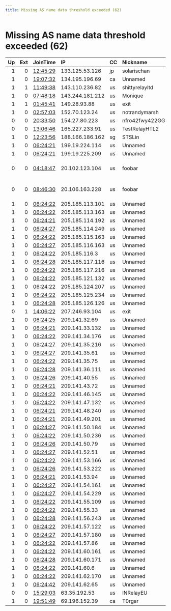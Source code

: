 ```yaml
---
title: Missing AS name data threshold exceeded (62)
---
```


# Missing AS name data threshold exceeded (62)

|   Up |   Ext | JoinTime                                                                                            | IP              | CC   | Nickname       |   ORp |   Dirp | Version           | Contact                     | OS      |   eFamMembers |
|-----:|------:|:----------------------------------------------------------------------------------------------------|:----------------|:-----|:---------------|------:|-------:|:------------------|:----------------------------|:--------|--------------:|
|    1 |     0 | [12:45:29](https://metrics.torproject.org/rs.html#details/9A34C0B39074DFEB7DE209DB928B189238EB4CD9) | 133.125.53.126  | jp   | solarischan    |   443 |     80 | 0.4.2.7           | None                        | Linux   |             1 |
|    1 |     0 | [19:07:32](https://metrics.torproject.org/rs.html#details/81B89439E34EE10A4F94C2C17235F9CE67C43450) | 134.195.196.69  | ca   | Unnamed        |    80 |      0 | 0.4.6.6           | None                        | FreeBSD |             1 |
|    1 |     1 | [11:49:38](https://metrics.torproject.org/rs.html#details/94471074A3DBBC12982638A9AF7DA7D1FDA409EA) | 143.110.236.82  | us   | shittyrelayltd |  9001 |     80 | 0.4.5.9           | zgten@schools.vic.edu.au    | Linux   |             1 |
|    1 |     0 | [07:48:18](https://metrics.torproject.org/rs.html#details/A5ACFC20B9DACAD248F22B50BC2D8E0856FC2878) | 143.244.181.212 | us   | Monique        |  6969 |   9030 | 0.4.5.6           | sysmanager7@protonmail.co   | Linux   |             1 |
|    1 |     1 | [01:45:41](https://metrics.torproject.org/rs.html#details/981EDEBAF560FA988C429D1F07A62894D33FF4AB) | 149.28.93.88    | us   | exit           |  9001 |   9030 | 0.4.3.6           | None                        | Linux   |             1 |
|    1 |     0 | [02:57:03](https://metrics.torproject.org/rs.html#details/66892653AC9203B9B383E18E54E671185C8C7A54) | 152.70.123.24   | us   | notrandymarsh  |  9001 |      0 | 0.4.5.9           | randymarsh4201969 at prot   | Linux   |             1 |
|    0 |     0 | [20:33:50](https://metrics.torproject.org/rs.html#details/A893DFEA7113FB9E2A09BA46F54B9F6831DFC430) | 154.27.80.223   | us   | nfro42fwy422GG |  9001 |      0 | 0.4.6.5           | demon5@wqlc3ny6wcbxy2r7.o   | Linux   |             1 |
|    0 |     0 | [13:06:46](https://metrics.torproject.org/rs.html#details/E30CDA4095CC4155673C072D13F96F61197C690A) | 165.227.233.91  | us   | TestRelayHTL2  |  9001 |   9030 | 0.4.5.9           | clemi361@protonmail.com     | Linux   |             1 |
|    1 |     0 | [12:23:56](https://metrics.torproject.org/rs.html#details/A824E8ED93460E32BAAC8155BE0CCA43E0408BF3) | 188.166.186.162 | sg   | STSLin         |   443 |     80 | 0.4.5.9           | sts.lin@outlook.com         | Linux   |             1 |
|    1 |     0 | [06:24:21](https://metrics.torproject.org/rs.html#details/FA601A1BA4419E77DC0FBCD2F81877A722A92491) | 199.19.224.114  | us   | Unnamed        |   443 |      0 | 0.4.6.5           | frantechtor@protonmail.co   | Linux   |            48 |
|    1 |     0 | [06:24:21](https://metrics.torproject.org/rs.html#details/2F241193713059C5EC25D6A6920DE3AE2B97E3F7) | 199.19.225.209  | us   | Unnamed        |   443 |      0 | 0.4.6.5           | frantechtor@protonmail.co   | Linux   |            48 |
|    0 |     0 | [04:18:47](https://metrics.torproject.org/rs.html#details/EB0D2C2F2744CBE4C54B641B7A27F488E1D0786D) | 20.102.123.104  | us   | foobar         |  9001 |      0 | 0.4.7.0-alpha-dev | Raj Karra karra0@purdue.e   | Linux   |             1 |
|    0 |     0 | [08:46:30](https://metrics.torproject.org/rs.html#details/4B548C6958984CB854AF0BA02FAA8ED28F138ED1) | 20.106.163.228  | us   | foobar         |  9001 |      0 | 0.4.7.0-alpha-dev | Raj Karra karra0@purdue.e   | Linux   |             1 |
|    1 |     0 | [06:24:22](https://metrics.torproject.org/rs.html#details/7DEDEBF7D74D2940FB4D0C8F2644A0DB9E99F11B) | 205.185.113.101 | us   | Unnamed        |   443 |      0 | 0.4.6.5           | frantechtor@protonmail.co   | Linux   |            48 |
|    1 |     0 | [06:24:22](https://metrics.torproject.org/rs.html#details/D84BC2AC488314D1B9B605CB7B21A637E97711DD) | 205.185.113.163 | us   | Unnamed        |   443 |      0 | 0.4.6.5           | frantechtor@protonmail.co   | Linux   |            48 |
|    1 |     0 | [06:24:21](https://metrics.torproject.org/rs.html#details/155D5515B9630DDD4A967F3AD8D21C564BE6DB5A) | 205.185.114.192 | us   | Unnamed        |   443 |      0 | 0.4.6.5           | frantechtor@protonmail.co   | Linux   |            48 |
|    1 |     0 | [06:24:27](https://metrics.torproject.org/rs.html#details/4A0DE89EA6C75C764D68A3E958608395068EA9E6) | 205.185.114.249 | us   | Unnamed        |   443 |      0 | 0.4.6.5           | frantechtor@protonmail.co   | Linux   |            48 |
|    1 |     0 | [06:24:22](https://metrics.torproject.org/rs.html#details/ABCE9719136F55FB44608274DA2CA9F64237AD27) | 205.185.115.163 | us   | Unnamed        |   443 |      0 | 0.4.6.5           | frantechtor@protonmail.co   | Linux   |            48 |
|    1 |     0 | [06:24:27](https://metrics.torproject.org/rs.html#details/B6B14CDFCA4C4468D0752B59F67A17DA35D80728) | 205.185.116.163 | us   | Unnamed        |   443 |      0 | 0.4.6.5           | frantechtor@protonmail.co   | Linux   |            48 |
|    1 |     0 | [06:24:22](https://metrics.torproject.org/rs.html#details/253CF5603AF754F0AAB1454F55F7F0BEA42979A9) | 205.185.116.3   | us   | Unnamed        |   443 |      0 | 0.4.6.5           | frantechtor@protonmail.co   | Linux   |            48 |
|    1 |     0 | [06:24:28](https://metrics.torproject.org/rs.html#details/BA637D92CA06B3B820409F7D69CE33AE5E54E98B) | 205.185.117.116 | us   | Unnamed        |   443 |      0 | 0.4.6.5           | frantechtor@protonmail.co   | Linux   |            48 |
|    1 |     0 | [06:24:22](https://metrics.torproject.org/rs.html#details/7039C874C67F2A907F00B5BCF34B5EEDC7E9BBE4) | 205.185.117.216 | us   | Unnamed        |   443 |      0 | 0.4.6.5           | frantechtor@protonmail.co   | Linux   |            48 |
|    1 |     0 | [06:24:22](https://metrics.torproject.org/rs.html#details/E2A6F51AC407C173D0CC618F8B8B08E43696D3D2) | 205.185.121.132 | us   | Unnamed        |   443 |      0 | 0.4.6.5           | frantechtor@protonmail.co   | Linux   |            48 |
|    1 |     0 | [06:24:22](https://metrics.torproject.org/rs.html#details/DC7421C9EB38049D3F87C126638C7B81B8DCFA48) | 205.185.124.207 | us   | Unnamed        |   443 |      0 | 0.4.6.5           | frantechtor@protonmail.co   | Linux   |            48 |
|    1 |     0 | [06:24:22](https://metrics.torproject.org/rs.html#details/62091F87740DC1B722E9FEFD5565D038133A0EC1) | 205.185.125.234 | us   | Unnamed        |   443 |      0 | 0.4.6.5           | frantechtor@protonmail.co   | Linux   |            48 |
|    1 |     0 | [06:24:28](https://metrics.torproject.org/rs.html#details/5B3724E72EA9A585A3B5A452122400BBB3820CF7) | 205.185.126.126 | us   | Unnamed        |   443 |      0 | 0.4.6.5           | frantechtor@protonmail.co   | Linux   |            48 |
|    0 |     1 | [14:06:22](https://metrics.torproject.org/rs.html#details/F84D47BAD765A7EA0BA96AE1523F41F77795A1AA) | 207.246.93.104  | us   | exit           |  9001 |   9030 | 0.4.3.6           | None                        | Linux   |             1 |
|    1 |     0 | [06:24:25](https://metrics.torproject.org/rs.html#details/D57EE96B9DB52B05AD415B4E01ED8D70221D6C6E) | 209.141.32.69   | us   | Unnamed        |   443 |      0 | 0.4.6.5           | frantechtor@protonmail.co   | Linux   |            48 |
|    1 |     0 | [06:24:21](https://metrics.torproject.org/rs.html#details/038813B64CFEAEAE92E596BF5D683B3BB4BB361A) | 209.141.33.132  | us   | Unnamed        |   443 |      0 | 0.4.6.5           | frantechtor@protonmail.co   | Linux   |            48 |
|    1 |     0 | [06:24:22](https://metrics.torproject.org/rs.html#details/ECE0D786848CF554593B459F0885C072738A9AAE) | 209.141.34.176  | us   | Unnamed        |   443 |      0 | 0.4.6.5           | frantechtor@protonmail.co   | Linux   |            48 |
|    1 |     0 | [06:24:27](https://metrics.torproject.org/rs.html#details/A4357FA160D4F83B894B5179645D27848793B517) | 209.141.35.216  | us   | Unnamed        |   443 |      0 | 0.4.6.5           | frantechtor@protonmail.co   | Linux   |            48 |
|    1 |     0 | [06:24:27](https://metrics.torproject.org/rs.html#details/184072905551C5F21032FBB445C1A64F7DEC7D56) | 209.141.35.61   | us   | Unnamed        |   443 |      0 | 0.4.6.5           | frantechtor@protonmail.co   | Linux   |            48 |
|    1 |     0 | [06:24:22](https://metrics.torproject.org/rs.html#details/B1F49EF07224D397E3F8C4E1F9054AE91B5DDCFF) | 209.141.35.75   | us   | Unnamed        |   443 |      0 | 0.4.6.5           | frantechtor@protonmail.co   | Linux   |            48 |
|    1 |     0 | [06:24:28](https://metrics.torproject.org/rs.html#details/875F2856B85CC9A2203B180D27BD1F2D6EAFB77D) | 209.141.36.111  | us   | Unnamed        |   443 |      0 | 0.4.6.5           | frantechtor@protonmail.co   | Linux   |            48 |
|    1 |     0 | [06:24:26](https://metrics.torproject.org/rs.html#details/8B089A1CD7584EB955A3FF8A20028606777140B9) | 209.141.40.55   | us   | Unnamed        |   443 |      0 | 0.4.6.5           | frantechtor@protonmail.co   | Linux   |            48 |
|    1 |     0 | [06:24:21](https://metrics.torproject.org/rs.html#details/CF40E00908FC147BFB0E81AB9C12DAB652123A64) | 209.141.43.72   | us   | Unnamed        |   443 |      0 | 0.4.6.5           | frantechtor@protonmail.co   | Linux   |            48 |
|    1 |     0 | [06:24:22](https://metrics.torproject.org/rs.html#details/6D4BFF71196C89E61014D6ACC592BC5C833B0563) | 209.141.46.145  | us   | Unnamed        |   443 |      0 | 0.4.6.5           | frantechtor@protonmail.co   | Linux   |            48 |
|    1 |     0 | [06:24:22](https://metrics.torproject.org/rs.html#details/24D0B607E802C75370622D279938A5EEA2C8DAB9) | 209.141.47.132  | us   | Unnamed        |   443 |      0 | 0.4.6.5           | frantechtor@protonmail.co   | Linux   |            48 |
|    1 |     0 | [06:24:21](https://metrics.torproject.org/rs.html#details/4A8D53EE7C8C782EB3F8D9FC7416CF0D4B032F93) | 209.141.48.240  | us   | Unnamed        |   443 |      0 | 0.4.6.5           | frantechtor@protonmail.co   | Linux   |            48 |
|    1 |     0 | [06:24:21](https://metrics.torproject.org/rs.html#details/0628BC2A2225AE071D0BD3F5F7E81EDDB346CEEE) | 209.141.49.201  | us   | Unnamed        |   443 |      0 | 0.4.6.5           | frantechtor@protonmail.co   | Linux   |            48 |
|    1 |     0 | [06:24:27](https://metrics.torproject.org/rs.html#details/53B2517569BCE0C4646EC22E36829D0CE17902DE) | 209.141.50.184  | us   | Unnamed        |   443 |      0 | 0.4.6.5           | frantechtor@protonmail.co   | Linux   |            48 |
|    1 |     0 | [06:24:22](https://metrics.torproject.org/rs.html#details/ABAA2C2BC080F0C8D44664BD7D20532BE3D38D79) | 209.141.50.236  | us   | Unnamed        |   443 |      0 | 0.4.6.5           | frantechtor@protonmail.co   | Linux   |            48 |
|    1 |     0 | [06:24:26](https://metrics.torproject.org/rs.html#details/47B1FB6B6799FAE34E61BF2655F368F9BF5B174B) | 209.141.50.79   | us   | Unnamed        |   443 |      0 | 0.4.6.5           | frantechtor@protonmail.co   | Linux   |            48 |
|    1 |     0 | [06:24:27](https://metrics.torproject.org/rs.html#details/A8CD052739F00FE5395AE04105CDCF63882A33DA) | 209.141.52.51   | us   | Unnamed        |   443 |      0 | 0.4.6.5           | frantechtor@protonmail.co   | Linux   |            48 |
|    1 |     0 | [06:24:22](https://metrics.torproject.org/rs.html#details/3980454CE8FF98C84FDB3DC8FA74C9A21678C59E) | 209.141.53.166  | us   | Unnamed        |   443 |      0 | 0.4.6.5           | frantechtor@protonmail.co   | Linux   |            48 |
|    1 |     0 | [06:24:26](https://metrics.torproject.org/rs.html#details/42C9EED54BA771629196637CE1AFCFB3A9759B7C) | 209.141.53.222  | us   | Unnamed        |   443 |      0 | 0.4.6.5           | frantechtor@protonmail.co   | Linux   |            48 |
|    1 |     0 | [06:24:21](https://metrics.torproject.org/rs.html#details/88A7E7E2203BE264F33BF8FBE451DC7221585B19) | 209.141.53.94   | us   | Unnamed        |   443 |      0 | 0.4.6.5           | frantechtor@protonmail.co   | Linux   |            48 |
|    1 |     0 | [06:24:27](https://metrics.torproject.org/rs.html#details/E6CE37FE8B65A6497F3BC61342B66BB9BB0CB0CB) | 209.141.54.161  | us   | Unnamed        |   443 |      0 | 0.4.6.5           | frantechtor@protonmail.co   | Linux   |            48 |
|    1 |     0 | [06:24:27](https://metrics.torproject.org/rs.html#details/4DB8D3E7BF03CAC02858352761859C5044001BB3) | 209.141.54.229  | us   | Unnamed        |   443 |      0 | 0.4.6.5           | frantechtor@protonmail.co   | Linux   |            48 |
|    1 |     0 | [06:24:22](https://metrics.torproject.org/rs.html#details/664DA706F1B757C12FFD64CF4ECC8FE05C559334) | 209.141.55.109  | us   | Unnamed        |   443 |      0 | 0.4.6.5           | frantechtor@protonmail.co   | Linux   |            48 |
|    1 |     0 | [06:24:22](https://metrics.torproject.org/rs.html#details/14A8C3E771B53C34C5B0165AE9679A3519C2F785) | 209.141.55.33   | us   | Unnamed        |   443 |      0 | 0.4.6.5           | frantechtor@protonmail.co   | Linux   |            48 |
|    1 |     0 | [06:24:28](https://metrics.torproject.org/rs.html#details/04C9098394EBD2DCF265AAB4DADA2D0D9E81E938) | 209.141.56.243  | us   | Unnamed        |   443 |      0 | 0.4.6.5           | frantechtor@protonmail.co   | Linux   |            48 |
|    1 |     0 | [06:24:22](https://metrics.torproject.org/rs.html#details/051FB296CDF787B5B97A9F2C5CD6FA3E10C27045) | 209.141.57.122  | us   | Unnamed        |   443 |      0 | 0.4.6.5           | frantechtor@protonmail.co   | Linux   |            48 |
|    1 |     0 | [06:24:27](https://metrics.torproject.org/rs.html#details/41F0FA4DFBFB09A1E8752D7AF7FA7232A694F3D5) | 209.141.57.180  | us   | Unnamed        |   443 |      0 | 0.4.6.5           | frantechtor@protonmail.co   | Linux   |            48 |
|    1 |     0 | [06:24:22](https://metrics.torproject.org/rs.html#details/7B8FBA1DD069A5FC12D35550C8C259BE8ECD1D75) | 209.141.57.86   | us   | Unnamed        |   443 |      0 | 0.4.6.5           | frantechtor@protonmail.co   | Linux   |            48 |
|    1 |     0 | [06:24:22](https://metrics.torproject.org/rs.html#details/6E8000102669B4D7991A49E1A8919FACDB01687A) | 209.141.60.161  | us   | Unnamed        |   443 |      0 | 0.4.6.5           | frantechtor@protonmail.co   | Linux   |            48 |
|    1 |     0 | [06:24:28](https://metrics.torproject.org/rs.html#details/9A9ADB4BFAEFF4674B7A01184158DF606497A465) | 209.141.60.171  | us   | Unnamed        |   443 |      0 | 0.4.6.5           | frantechtor@protonmail.co   | Linux   |            48 |
|    1 |     0 | [06:24:22](https://metrics.torproject.org/rs.html#details/957410EF6B4F14EB58FD7C73D9D347CA884F58AE) | 209.141.60.6    | us   | Unnamed        |   443 |      0 | 0.4.6.5           | frantechtor@protonmail.co   | Linux   |            48 |
|    1 |     0 | [06:24:22](https://metrics.torproject.org/rs.html#details/9488B84471D4EC206C41BD321DD10E9B7A308AF5) | 209.141.62.170  | us   | Unnamed        |   443 |      0 | 0.4.6.5           | frantechtor@protonmail.co   | Linux   |            48 |
|    1 |     0 | [06:24:42](https://metrics.torproject.org/rs.html#details/146EA5909AE04C1AF3D3D7B62FBBB401D3FB3BA7) | 209.141.62.65   | us   | Unnamed        |   443 |      0 | 0.4.6.5           | frantechtor@protonmail.co   | Linux   |            48 |
|    0 |     0 | [15:29:03](https://metrics.torproject.org/rs.html#details/929D159BB7E984257DE5E69D443DAA6A9ECD1E4A) | 63.35.192.53    | us   | INRelayEU      |   443 |      0 | 0.4.2.7           | INightmare &lt;metor AT ini | Linux   |             1 |
|    1 |     0 | [19:51:49](https://metrics.torproject.org/rs.html#details/8CEDF24E0803534D48F92D91A0C07B53F07E1175) | 69.196.152.39   | ca   | T0rgar         |  9001 |      0 | 0.4.6.6           | clvrmnkytorgar@gmail.com    | FreeBSD |             1 |
